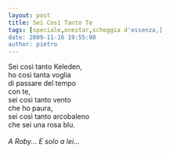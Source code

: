 ```yaml
---
layout: post
title: Sei Così Tanto Te
tags: [speciale,onestar,scheggia d'essenza,]
date: 2009-11-16 19:55:00
author: pietro
---
```

Sei così tanto Keleden,<br/>ho così tanta voglia<br/>di passare del tempo<br/>con te,<br/>sei così tanto vento<br/>che ho paura,<br/>sei così tanto arcobaleno<br/>che sei una rosa blu.<br/><br/><span style="font-style: italic">A Roby... E solo a lei...</span><br/>
